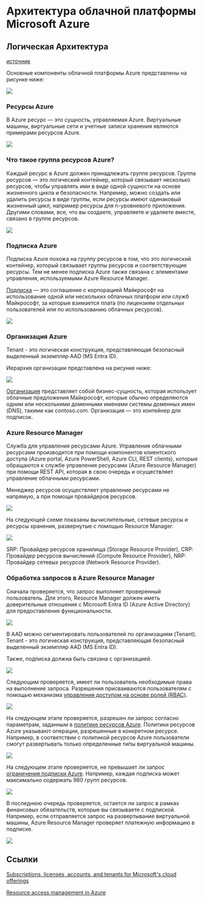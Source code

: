 # Архитектура облачной платформы Microsoft Azure

## Логическая Архитектура

[источник](https://learn.microsoft.com/en-us/azure/cloud-adoption-framework/get-started/how-azure-resource-manager-works)

Основные компоненты облачной платформы Azure представлены на рисунке ниже:

![](governance-1-21.png)

### Ресурсы Azure

В Azure ресурс — это сущность, управляемая Azure. Виртуальные машины, виртуальные сети и учетные записи хранения являются примерами ресурсов Azure.

![](governance-1-9.png)

### Что такое группа ресурсов Azure?
Каждый ресурс в Azure должен принадлежать группе ресурсов. Группа ресурсов — это логический контейнер, который связывает несколько ресурсов, чтобы управлять ими в виде одной сущности на основе жизненного цикла и безопасности. Например, можно создать или удалить ресурсы в виде группы, если ресурсы имеют одинаковый жизненный цикл, например ресурсы для n-уровневого приложения. Другими словами, все, что вы создаете, управляете и удаляете вместе, связано в группе ресурсов.

![](governance-1-10.png)

### Подписка Azure
Подписка Azure похожа на группу ресурсов в том, что это логический контейнер, который связывает группы ресурсов и соответствующие ресурсы. Тем не менее подписка Azure также связана с элементами управления, используемыми Azure Resource Manager.

[Подписка](https://learn.microsoft.com/en-us/microsoft-365/enterprise/subscriptions-licenses-accounts-and-tenants-for-microsoft-cloud-offerings?view=o365-worldwide#subscriptions) — это соглашение с корпорацией Майкрософт на использование одной или нескольких облачных платформ или служб Майкрософт, за которые взимается плата (по лицензиям отдельных пользователей или по использованию облачных ресурсов).

![](governance-1-11.png)

### Организация Azure

Tenant - это логическая конструкция, представляющая безопасный выделенный экземпляр AAD (MS Entra ID).

Иерархия организации представлена на рисунке ниже:

![](az-scopes-billing.png)

[Организация](https://learn.microsoft.com/en-us/microsoft-365/enterprise/subscriptions-licenses-accounts-and-tenants-for-microsoft-cloud-offerings?view=o365-worldwide#organization) представляет собой бизнес-сущность, которая использует облачные предложения Майкрософт, которые обычно определяются одним или несколькими доменными именами системы доменных имен (DNS), такими как contoso.com. Организация — это контейнер для подписок.

### Azure Resource Manager
Служба для управления ресурсами Azure. Управление облачными ресурсами производится при помощи компонентов клиентского доступа (Azure portal, Azure PowerShell, Azure CLI, REST clients), которые обращаются к службе управления ресурсами (Azure Resource Manager) при помощи REST API, которая в свою очередь и осуществляет управление облачными ресурсами.

Менеджер ресурсов осуществляет управление ресурсами не напрямую, а при помощи провайдеров ресурсов.

![](governance-1-15.png)

На следующей схеме показаны вычислительные, сетевые ресурсы и ресурсы хранения, развернутые с помощью Resource Manager.

![](arm_arch3.png)

SRP: Провайдер ресурсов хранилища (Storage Resource Provider), CRP: Провайдер ресурсов вычислений (Compute Resource Provider), NRP: Провайдер сетевых ресурсов (Network Resource Provider).

### Обработка запросов в Azure Resource Manager

Сначала проверяется, что запрос выполняет проверенный пользователь. Для этого, Resource Manager должен иметь доверительные отношения с Microsoft Entra ID (Azure Active Directory) для предоставления функциональности.

![](governance-1-16.png)

В AAD можно сегментировать пользователей по организациям (Tenant). Tenant - это логическая конструкция, представляющая безопасный выделенный экземпляр AAD (MS Entra ID).

Также, подписка должна быть связана с организацией.

![](governance-1-17.png)

Следующим проверяется, имеет ли пользователь необходимые права на выполнение запроса. Разрешения присваиваются пользователям с помощью механизма [управления доступом на основе ролей (RBAC)](https://learn.microsoft.com/ru-ru/azure/role-based-access-control/).

![](governance-1-18.png)

На следующем этапе проверяется, разрешен ли запрос согласно параметрам, заданным в [политике ресурсов Azure](https://learn.microsoft.com/ru-ru/azure/governance/policy/). Политики ресурсов Azure указывают операции, разрешенные в конкретном ресурсе. Например, в соответствии с политикой ресурсов Azure пользователи смогут развертывать только определенные типы виртуальной машины.

![](governance-1-19.png)

На следующем этапе проверяется, не превышает ли запрос [ограничения подписки Azure](https://learn.microsoft.com/ru-ru/azure/azure-resource-manager/management/azure-subscription-service-limits). Например, каждая подписка может максимально содержать 980 групп ресурсов.

![](governance-1-20.png)

В последнюю очередь проверяется, остается ли запрос в рамках финансовых обязательств, которые вы связываете с подпиской. Например, если отправляется запрос на развертывание виртуальной машины, Azure Resource Manager проверяет платежную информацию в подписке.

![](governance-1-21.png)

## Ссылки
[Subscriptions, licenses, accounts, and tenants for Microsoft's cloud offerings](https://learn.microsoft.com/en-us/microsoft-365/enterprise/subscriptions-licenses-accounts-and-tenants-for-microsoft-cloud-offerings?view=o365-worldwide)

[Resource access management in Azure](https://learn.microsoft.com/en-us/azure/cloud-adoption-framework/get-started/how-azure-resource-manager-works#what-is-an-azure-resource-group)